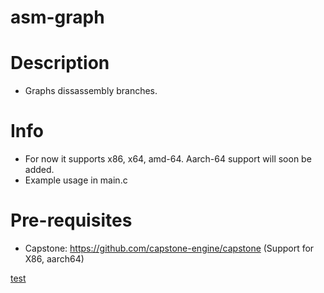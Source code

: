 # asm-graph

# Description
* Graphs dissassembly branches.

# Info
* For now it supports x86, x64, amd-64. Aarch-64 support will soon be added.
* Example usage in main.c

# Pre-requisites
* Capstone: https://github.com/capstone-engine/capstone (Support for X86, aarch64)

[test](asm-graph/main.c)
